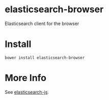 # elasticsearch-browser

Elasticsearch client for the browser

# Install
```
bower install elasticsearch-browser
```

# More Info
See [elasticsearch-js](https://github.com/elasticsearch/elasticsearch-js).

